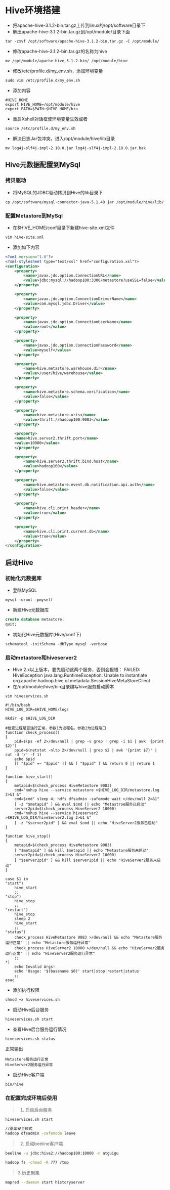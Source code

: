 # Hive环境搭建
+ 把apache-hive-3.1.2-bin.tar.gz上传到linux的/opt/software目录下
+ 解压apache-hive-3.1.2-bin.tar.gz到/opt/module/目录下面
```shell
tar -zxvf /opt/software/apache-hive-3.1.2-bin.tar.gz -C /opt/module/
```
+ 修改apache-hive-3.1.2-bin.tar.gz的名称为hive
```shell
mv /opt/module/apache-hive-3.1.2-bin/ /opt/module/hive
```
+ 修改/etc/profile.d/my_env.sh，添加环境变量
```shell
sudo vim /etc/profile.d/my_env.sh
```
+ 添加内容
```shell
#HIVE_HOME
export HIVE_HOME=/opt/module/hive
export PATH=$PATH:$HIVE_HOME/bin
```
+ 重启Xshell对话框使环境变量生效或者
```shell
source /etc/profile.d/my_env.sh
```
+ 解决日志Jar包冲突，进入/opt/module/hive/lib目录
```shell
mv log4j-slf4j-impl-2.10.0.jar log4j-slf4j-impl-2.10.0.jar.bak
```
## Hive元数据配置到MySql
### 拷贝驱动
+ 将MySQL的JDBC驱动拷贝到Hive的lib目录下
```shell
cp /opt/software/mysql-connector-java-5.1.48.jar /opt/module/hive/lib/
```
### 配置Metastore到MySql
+ 在$HIVE_HOME/conf目录下新建hive-site.xml文件
```shell
vim hive-site.xml
```
+ 添加如下内容
```xml
<?xml version="1.0"?>
<?xml-stylesheet type="text/xsl" href="configuration.xsl"?>
<configuration>
    <property>
        <name>javax.jdo.option.ConnectionURL</name>
        <value>jdbc:mysql://hadoop100:3306/metastore?useSSL=false</value>
    </property>

    <property>
        <name>javax.jdo.option.ConnectionDriverName</name>
        <value>com.mysql.jdbc.Driver</value>
    </property>

    <property>
        <name>javax.jdo.option.ConnectionUserName</name>
        <value>root</value>
    </property>

    <property>
        <name>javax.jdo.option.ConnectionPassword</name>
        <value>myself</value>
    </property>

    <property>
        <name>hive.metastore.warehouse.dir</name>
        <value>/user/hive/warehouse</value>
    </property>

    <property>
        <name>hive.metastore.schema.verification</name>
        <value>false</value>
    </property>

    <property>
        <name>hive.metastore.uris</name>
        <value>thrift://hadoop100:9083</value>
    </property>

    <property>
    <name>hive.server2.thrift.port</name>
    <value>10000</value>
    </property>

    <property>
        <name>hive.server2.thrift.bind.host</name>
        <value>hadoop100</value>
    </property>

    <property>
        <name>hive.metastore.event.db.notification.api.auth</name>
        <value>false</value>
    </property>
    
    <property>
        <name>hive.cli.print.header</name>
        <value>true</value>
    </property>

    <property>
        <name>hive.cli.print.current.db</name>
        <value>true</value>
    </property>
</configuration>
```
## 启动Hive
### 初始化元数据库
+ 登陆MySQL
```shell
mysql -uroot -pmyself
```
+ 新建Hive元数据库
```sql
create database metastore;
quit;
```
+ 初始化Hive元数据库(Hive/conf下)
```shell
schematool -initSchema -dbType mysql -verbose
```
### 启动metastore和hiveserver2
+ Hive 2.x以上版本，要先启动这两个服务，否则会报错：
FAILED: HiveException java.lang.RuntimeException: Unable to instantiate org.apache.hadoop.hive.ql.metadata.SessionHiveMetaStoreClient
+ 在/opt/module/hive/bin目录编写hive服务启动脚本
```shell
vim hiveservices.sh
```
```shell
#!/bin/bash
HIVE_LOG_DIR=$HIVE_HOME/logs

mkdir -p $HIVE_LOG_DIR

#检查进程是否运行正常，参数1为进程名，参数2为进程端口
function check_process()
{
    pid=$(ps -ef 2>/dev/null | grep -v grep | grep -i $1 | awk '{print $2}')
    ppid=$(netstat -nltp 2>/dev/null | grep $2 | awk '{print $7}' | cut -d '/' -f 1)
    echo $pid
    [[ "$pid" =~ "$ppid" ]] && [ "$ppid" ] && return 0 || return 1
}

function hive_start()
{
    metapid=$(check_process HiveMetastore 9083)
    cmd="nohup hive --service metastore >$HIVE_LOG_DIR/metastore.log 2>&1 &"
    cmd=$cmd" sleep 4; hdfs dfsadmin -safemode wait >/dev/null 2>&1"
    [ -z "$metapid" ] && eval $cmd || echo "Metastroe服务已启动"
    server2pid=$(check_process HiveServer2 10000)
    cmd="nohup hive --service hiveserver2 >$HIVE_LOG_DIR/hiveServer2.log 2>&1 &"
    [ -z "$server2pid" ] && eval $cmd || echo "HiveServer2服务已启动"
}

function hive_stop()
{
    metapid=$(check_process HiveMetastore 9083)
    [ "$metapid" ] && kill $metapid || echo "Metastore服务未启动"
    server2pid=$(check_process HiveServer2 10000)
    [ "$server2pid" ] && kill $server2pid || echo "HiveServer2服务未启动"
}

case $1 in
"start")
    hive_start
    ;;
"stop")
    hive_stop
    ;;
"restart")
    hive_stop
    sleep 2
    hive_start
    ;;
"status")
    check_process HiveMetastore 9083 >/dev/null && echo "Metastore服务运行正常" || echo "Metastore服务运行异常"
    check_process HiveServer2 10000 >/dev/null && echo "HiveServer2服务运行正常" || echo "HiveServer2服务运行异常"
    ;;
*)
    echo Invalid Args!
    echo 'Usage: '$(basename $0)' start|stop|restart|status'
    ;;
esac
```
+ 添加执行权限
```shell
chmod +x hiveservices.sh
```
+ 启动Hive后台服务
```shell
hiveservices.sh start
```
+ 查看Hive后台服务运行情况
```shell
hiveservices.sh status
```
正常输出
```shell
Metastore服务运行正常
HiveServer2服务运行异常
```
+ 启动Hive客户端
```shell
bin/hive
```
### 在配置完成环境后使用

>1. 启动后台服务
```bash
hiveservices.sh start

//退出安全模式
hadoop dfsadmin -safemode leave
```
>2. 启动beeline客户端
```bash
beeline -u jdbc:hive2://hadoop100:10000 -n atguigu

hadoop fs -chmod -R 777 /tmp
```
>3.历史聚集
```bash
mapred --daemon start historyserver
```
